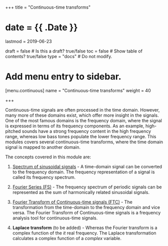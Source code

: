 +++
title = "Continuous-time transforms"

# date = {{ .Date }}
lastmod = 2019-06-23

draft = false  # Is this a draft? true/false
toc = false  # Show table of contents? true/false
type = "docs"  # Do not modify.

# Add menu entry to sidebar.
[menu.continuous]
  name = "Continuous-time transforms"
  weight = 40

+++

Continuous-time signals are often processed in the time domain. However, many more of these domains exist, which offer more insight in the signals. One of the most famous domains is the frequency domain, where the signal is expressed in terms of its frequency components. As an example, high-pitched sounds have a strong frequency content in the high frequency range, whereas low bass tones populate the lower frequency range. This modules covers several continuous-time transforms, where the time domain signal is mapped to another domain.

The concepts covered in this module are:

1. <a href="../continuoussignalprocessing_transforms_spectrum">Spectrum of sinusoidal signals</a> - A time-domain signal can be converted to the frequency domain. The frequency representation of a signal is called its frequency spectrum.

2. <a href="../continuoussignalprocessing_transforms_fourier">Fourier Series (FS)</a> - The frequency spectrum of periodic signals can be represented as the sum of harmonically related sinusoidal signals.

3. <a href="../continuoussignalprocessing_transforms_ftc">Fourier Transform of Continuous-time signals (FTC)</a> - The transformation from the time-domain to the frequency domain and vice versa. The Fourier Transform of Continuous-time signals is a frequency analysis tool for continuous-time signals.

4. **Laplace transform** (to be added) - Whereas the Fourier transform is a complex function of the *it* real frequency. The Laplace transformation calculates a complex function of a *complex* variable.
